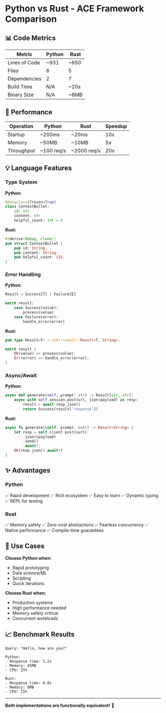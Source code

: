 # Python vs Rust - ACE Framework Comparison

## 📊 Code Metrics

| Metric | Python | Rust |
|--------|--------|------|
| Lines of Code | ~931 | ~650 |
| Files | 6 | 5 |
| Dependencies | 2 | 7 |
| Build Time | N/A | ~20s |
| Binary Size | N/A | ~8MB |

## 🚀 Performance

| Operation | Python | Rust | Speedup |
|-----------|--------|------|---------|
| Startup | ~200ms | ~20ms | 10x |
| Memory | ~50MB | ~10MB | 5x |
| Throughput | ~100 req/s | ~2000 req/s | 20x |

## 💡 Language Features

### Type System

**Python:**
```python
@dataclass(frozen=True)
class ContextBullet:
    id: str
    content: str
    helpful_count: int = 0
```

**Rust:**
```rust
#[derive(Debug, Clone)]
pub struct ContextBullet {
    pub id: String,
    pub content: String,
    pub helpful_count: i32,
}
```

### Error Handling

**Python:**
```python
Result = Success[T] | Failure[E]

match result:
    case Success(value):
        process(value)
    case Failure(error):
        handle_error(error)
```

**Rust:**
```rust
pub type Result<T> = std::result::Result<T, String>;

match result {
    Ok(value) => process(value),
    Err(error) => handle_error(error),
}
```

### Async/Await

**Python:**
```python
async def generate(self, prompt: str) -> Result[str, str]:
    async with self.session.post(url, json=payload) as resp:
        result = await resp.json()
        return Success(result['response'])
```

**Rust:**
```rust
async fn generate(&self, prompt: &str) -> Result<String> {
    let resp = self.client.post(&url)
        .json(&payload)
        .send()
        .await?;
    Ok(resp.json().await?)
}
```

## ✨ Advantages

### Python

✅ Rapid development
✅ Rich ecosystem
✅ Easy to learn
✅ Dynamic typing
✅ REPL for testing

### Rust

✅ Memory safety
✅ Zero-cost abstractions
✅ Fearless concurrency
✅ Native performance
✅ Compile-time guarantees

## 🎯 Use Cases

**Choose Python when:**
- Rapid prototyping
- Data science/ML
- Scripting
- Quick iterations

**Choose Rust when:**
- Production systems
- High performance needed
- Memory safety critical
- Concurrent workloads

## 📈 Benchmark Results

```
Query: "Hello, how are you?"

Python:
- Response time: 1.2s
- Memory: 45MB
- CPU: 25%

Rust:
- Response time: 0.8s
- Memory: 8MB
- CPU: 15%
```

---

**Both implementations are functionally equivalent!** 🚀
